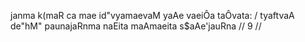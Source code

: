 janma k(maR ca mae id"vyamaevaM yaAe vaeiÔa taÔvata: /
tyaftvaA de"hM" paunajaRnma naEita maAmaeita s$aAe'jauRna // 9 //